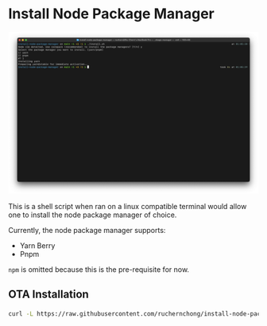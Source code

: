# Install Node Package Manager

![](/screenshot.png)

This is a shell script when ran on a linux compatible terminal would allow one to install the node package manager of choice.

Currently, the node package manager supports:

- Yarn Berry
- Pnpm

`npm` is omitted because this is the pre-requisite for now.

## OTA Installation

```bash
curl -L https://raw.githubusercontent.com/ruchernchong/install-node-package-manager/main/install.sh | bash
```
